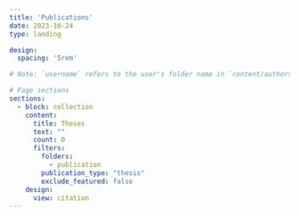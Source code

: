 ```yaml
---
title: 'Publications'
date: 2023-10-24
type: landing

design:
  spacing: '5rem'

# Note: `username` refers to the user's folder name in `content/authors/`

# Page sections
sections:
  - block: collection
    content:
      title: Theses
      text: ""
      count: 0
      filters:
        folders:
          - publication
        publication_type: "thesis"
        exclude_featured: false
    design:
      view: citation
---
```

